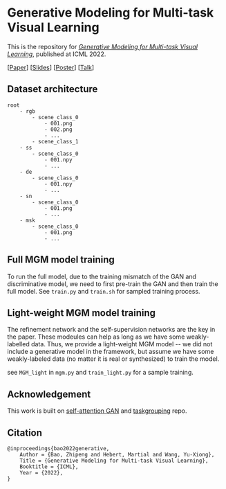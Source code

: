 
# Generative Modeling for Multi-task Visual Learning

This is the repository for [*Generative Modeling for Multi-task Visual Learning*](https://proceedings.mlr.press/v162/bao22c.html), published at ICML 2022.  


[[Paper](https://proceedings.mlr.press/v162/bao22c.html)]
[[Slides](https://icml.cc/media/icml-2022/Slides/17652.pdf)]
[[Poster](https://icml.cc/virtual/2022/poster/17651)]
[[Talk](https://icml.cc/virtual/2022/spotlight/17652)]

## Dataset architecture
```      
root 
	- rgb 
		- scene_class_0
			- 001.png
			- 002.png
			- ...
		- scene_class_1
	- ss
		- scene_class_0
			- 001.npy
			- ...
	- de
		- scene_class_0
			- 001.npy
			- ...
	- sn
		- scene_class_0
			- 001.png
			- ...
	- msk
		- scene_class_0
			- 001.png
			- ...

```


## Full MGM model training

To run the full model, due to the training mismatch of the GAN and discriminative model, we need to first pre-train the GAN and then train the full model. See `train.py` and `train.sh` for sampled training process.



## Light-weight MGM model training
The refinement network and the self-supervision networks are the key in the paper. These modeules can help as long as we have some weakly-labelled data. Thus, we provide a light-weight MGM model -- we did not include a generative model in the framework, but assume we have some weakly-labeled data (no matter it is real or synthesized) to train the model. 

see `MGM_light` in `mgm.py` and `train_light.py` for a sample training.


## Acknowledgement
This work is built on [self-attention GAN](https://github.com/rosinality/sagan-pytorch) and [taskgrouping](https://github.com/tstandley/taskgrouping) repo.

## Citation

```
@inproceedings{bao2022generative,
    Author = {Bao, Zhipeng and Hebert, Martial and Wang, Yu-Xiong},
    Title = {Generative Modeling for Multi-task Visual Learning},
    Booktitle = {ICML},
    Year = {2022},
}
```


